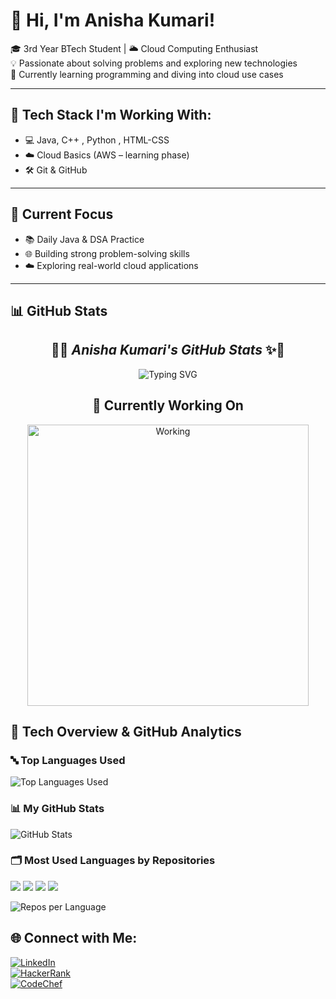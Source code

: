 # 💫 Hi, I'm Anisha Kumari!

🎓 3rd Year BTech Student | 🌥️ Cloud Computing Enthusiast  
💡 Passionate about solving problems and exploring new technologies  
🚀 Currently learning programming and diving into cloud use cases

---

## 🔧 Tech Stack I'm Working With:
- 💻 Java, C++ , Python , HTML-CSS
- ☁️ Cloud Basics (AWS – learning phase)
- 🛠️ Git & GitHub

---

## 📌 Current Focus
- 📚 Daily Java & DSA Practice  
- 🌐 Building strong problem-solving skills  
- ☁️ Exploring real-world cloud applications

---

## 📊 GitHub Stats

<h2 align="center">🌟✨ <i>Anisha Kumari's GitHub Stats</i> ✨🌟</h2>

<p align="center">
  <img src="https://readme-typing-svg.demolab.com?font=Georgia&size=24&duration=3500&pause=1000&color=F49AC2&center=true&vCenter=true&width=600&lines=Hi+%F0%9F%91%8B+I'm+Anisha+Kumari!;B.Tech+CS+Student+%7C+Cloud+Explorer+%E2%98%81%EF%B8%8F;Java+Lover+%7C+Code+%26+Coffee+%E2%98%95%EF%B8%8F;Building+Projects+with+Purpose+%F0%9F%92%BC" alt="Typing SVG" />
</p>
<h2 align="center">🚀 Currently Working On</h2>
<p align="center">
  <img src="https://cdn.dribbble.com/users/1162077/screenshots/3848914/programmer.gif" width="450" alt="Working">
</p>


## 🚀 Tech Overview & GitHub Analytics

### 🔤 Top Languages Used
<img src="https://github-readme-stats.vercel.app/api/top-langs/?username=anishasuman&layout=compact&theme=light&langs_count=8&bg_color=ffffff&title_color=000000&text_color=333333&icon_color=4CAF50&border_radius=10" alt="Top Languages Used" />

### 📊 My GitHub Stats
<img src="https://github-readme-stats.vercel.app/api?username=anishasuman&show_icons=true&count_private=true&theme=light&bg_color=ffffff&title_color=000000&text_color=333333&icon_color=F9A826&border_radius=10" alt="GitHub Stats" />

### 🗂️ Most Used Languages by Repositories
<p align="left">
  <img src="https://img.shields.io/badge/Java-ED8B00?style=for-the-badge&logo=java&logoColor=white"/>
  <img src="https://img.shields.io/badge/Python-3776AB?style=for-the-badge&logo=python&logoColor=white"/>
  <img src="https://img.shields.io/badge/HTML5-E34F26?style=for-the-badge&logo=html5&logoColor=white"/>
  <img src="https://img.shields.io/badge/CSS3-1572B6?style=for-the-badge&logo=css3&logoColor=white"/>
 </p>
<img src="https://github-profile-summary-cards.vercel.app/api/cards/repos-per-language?username=anishasuman&theme=github&background=ffffff&title_color=000000&text_color=333333" alt="Repos per Language" />



## 🌐 Connect with Me:

[![LinkedIn](https://img.shields.io/badge/LinkedIn-blue?style=for-the-badge&logo=linkedin)](https://www.linkedin.com/in/anisha-kumari-68522426a/)  
[![HackerRank](https://img.shields.io/badge/HackerRank-2EC866?style=for-the-badge&logo=HackerRank&logoColor=white)](https://www.hackerrank.com/profile/anisha77suman191)  
[![CodeChef](https://img.shields.io/badge/CodeChef-5B4638?style=for-the-badge&logo=CodeChef&logoColor=white)](https://www.codechef.com/users/anisha_23)
